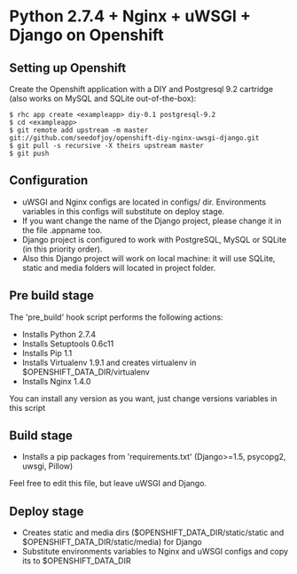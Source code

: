 Python 2.7.4 + Nginx + uWSGI + Django on Openshift
==================================================


Setting up Openshift
--------------------

Create the Openshift application with a DIY and Postgresql 9.2 cartridge (also works on MySQL and SQLite out-of-the-box):

    $ rhc app create <exampleapp> diy-0.1 postgresql-9.2
    $ cd <exampleapp>
    $ git remote add upstream -m master git://github.com/seedofjoy/openshift-diy-nginx-uwsgi-django.git
    $ git pull -s recursive -X theirs upstream master
    $ git push


Configuration
-------------
* uWSGI and Nginx configs are located in configs/ dir. Environments variables in this configs will substitute on deploy stage.
* If you want change the name of the Django project, please change it in the file .appname too.
* Django project is configured to work with PostgreSQL, MySQL or SQLite (in this priority order).
* Also this Django project will work on local machine: it will use SQLite, static and media folders will located in project folder.


Pre build stage
---------------

The 'pre_build' hook script performs the following actions:
* Installs Python 2.7.4
* Installs Setuptools 0.6c11
* Installs Pip 1.1
* Installs Virtualenv 1.9.1 and creates virtualenv in $OPENSHIFT_DATA_DIR/virtualenv
* Installs Nginx 1.4.0

You can install any version as you want, just change versions variables in this script


Build stage
-----------

* Installs a pip packages from 'requirements.txt' (Django>=1.5, psycopg2, uwsgi, Pillow)

Feel free to edit this file, but leave uWSGI and Django.


Deploy stage
------------

* Creates static and media dirs ($OPENSHIFT_DATA_DIR/static/static and $OPENSHIFT_DATA_DIR/static/media) for Django
* Substitute environments variables to Nginx and uWSGI configs and copy its to $OPENSHIFT_DATA_DIR


